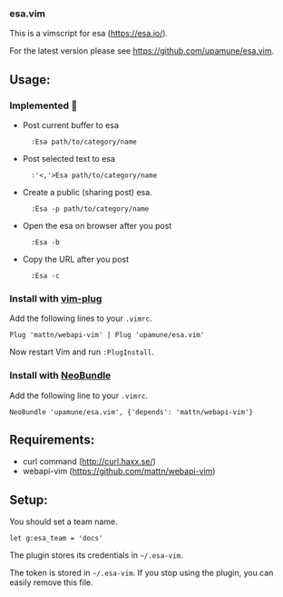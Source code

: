 ### esa.vim

This is a vimscript for esa (https://esa.io/).

For the latest version please see https://github.com/upamune/esa.vim.

## Usage:

### Implemented :rocket:

- Post current buffer to esa

        :Esa path/to/category/name

- Post selected text to esa

        :'<,'>Esa path/to/category/name

- Create a public (sharing post) esa.

        :Esa -p path/to/category/name

- Open the esa on browser after you post

        :Esa -b

- Copy the URL after you post

        :Esa -c

### Install with [vim-plug](https://github.com/junegunn/vim-plug)

Add the following lines to your `.vimrc`.

    Plug 'mattn/webapi-vim' | Plug 'upamune/esa.vim'

Now restart Vim and run `:PlugInstall`.

### Install with [NeoBundle](https://github.com/Shougo/neobundle.vim)

Add the following line to your `.vimrc`.

    NeoBundle 'upamune/esa.vim', {'depends': 'mattn/webapi-vim'}

## Requirements:

- curl command (http://curl.haxx.se/)
- webapi-vim (https://github.com/mattn/webapi-vim)

## Setup:

You should set a team name.

    let g:esa_team = 'docs'

The plugin stores its credentials in `~/.esa-vim`.

The token is stored in `~/.esa-vim`. If you stop using the plugin, you can
easily remove this file.

